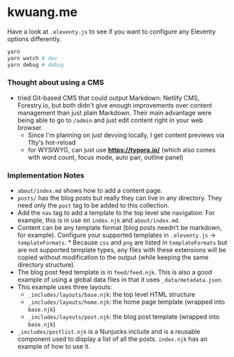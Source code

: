 # kwuang.me

Have a look at `.eleventy.js` to see if you want to configure any Eleventy options differently.

```bash
yarn
yarn watch # dev
yarn debug # debug
```

### Thought about using a CMS

- tried Git-based CMS that could output Markdown: Netlify CMS, Forestry.io, but both didn't give enough improvements over content management than just plain Markdown. Their main advantage were being able to go to `/admin` and just edit content right in your web browser.
  - Since I'm planning on just devving locally, I get content previews via 11ty's hot-reload
  - for WYSIWYG, can just use **https://typora.io/** (which also comes with word count, focus mode, auto pair, outline panel)

### Implementation Notes

- `about/index.md` shows how to add a content page.
- `posts/` has the blog posts but really they can live in any directory. They need only the `post` tag to be added to this collection.
- Add the `nav` tag to add a template to the top level site navigation. For example, this is in use on `index.njk` and `about/index.md`.
- Content can be any template format (blog posts needn’t be markdown, for example). Configure your supported templates in `.eleventy.js` -> `templateFormats`. \* Because `css` and `png` are listed in `templateFormats` but are not supported template types, any files with these extensions will be copied without modification to the output (while keeping the same directory structure).
- The blog post feed template is in `feed/feed.njk`. This is also a good example of using a global data files in that it uses `_data/metadata.json`.
- This example uses three layouts:
  - `_includes/layouts/base.njk`: the top level HTML structure
  - `_includes/layouts/home.njk`: the home page template (wrapped into `base.njk`)
  - `_includes/layouts/post.njk`: the blog post template (wrapped into `base.njk`)
- `_includes/postlist.njk` is a Nunjucks include and is a reusable component used to display a list of all the posts. `index.njk` has an example of how to use it.
